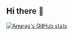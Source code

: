 ## Hi there 👋
[![Anurag's GitHub stats](https://github-readme-stats.vercel.app/api?username=amartinezbrito1)](https://github.com/anuraghazra/github-readme-stats)
<!--
**amartinezbrito1/amartinezbrito1** is a ✨ _special_ ✨ repository because its `README.md` (this file) appears on your GitHub profile.

Here are some ideas to get you started:

- 🔭 I’m currently working on ...
- 🌱 I’m currently learning ...
- 👯 I’m looking to collaborate on ...
- 🤔 I’m looking for help with ...
- 💬 Ask me about ...
- 📫 How to reach me: ...
- 😄 Pronouns: ...
- ⚡ Fun fact: ...
-->
